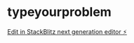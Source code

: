 # typeyourproblem

[Edit in StackBlitz next generation editor ⚡️](https://stackblitz.com/~/github.com/barakatmutaz11/typeyourproblem)
